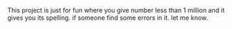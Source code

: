 This project is just for fun where you give number less than 1 million and it gives you its spelling.
if someone find some errors in it. let me know.
